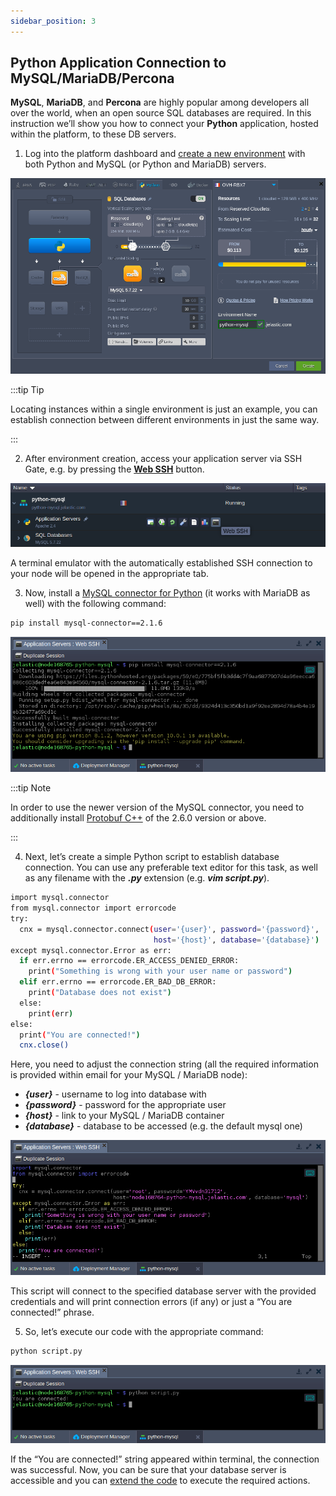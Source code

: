 ```yaml
---
sidebar_position: 3
---
```


## Python Application Connection to MySQL/MariaDB/Percona

**MySQL**, **MariaDB**, and **Percona** are highly popular among developers all over the world, when an open source SQL databases are required. In this instruction we’ll show you how to connect your **Python** application, hosted within the platform, to these DB servers.

1. Log into the platform dashboard and [create a new environment](https://cloudmydc.com/) with both Python and MySQL (or Python and MariaDB) servers.

<div style={{
    display:'flex',
    justifyContent: 'center',
    margin: '0 0 1rem 0'
}}>

![Locale Dropdown](./img/PythonConnection/01-create-python-mysql-environment.png)

</div>

:::tip Tip

Locating instances within a single environment is just an example, you can establish connection between different environments in just the same way.

:::

2. After environment creation, access your application server via SSH Gate, e.g. by pressing the **[Web SSH](/docs/Deployment%20Tools/SSH/SSH%20Access/Web%20SSH)** button.

<div style={{
    display:'flex',
    justifyContent: 'center',
    margin: '0 0 1rem 0'
}}>

![Locale Dropdown](./img/PythonConnection/02-python-web-ssh-button.png)

</div>

A terminal emulator with the automatically established SSH connection to your node will be opened in the appropriate tab.

3. Now, install a [MySQL connector for Python](https://cloudmydc.com/) (it works with MariaDB as well) with the following command:

```bash
pip install mysql-connector==2.1.6
```

<div style={{
    display:'flex',
    justifyContent: 'center',
    margin: '0 0 1rem 0'
}}>

![Locale Dropdown](./img/PythonConnection/03-install-python-mysql-connector.png)

</div>

:::tip Note

In order to use the newer version of the MySQL connector, you need to additionally install [Protobuf C++](https://cloudmydc.com/) of the 2.6.0 version or above.

:::

4. Next, let’s create a simple Python script to establish database connection. You can use any preferable text editor for this task, as well as any filename with the **_.py_** extension (e.g. **_vim script.py_**).

```bash
import mysql.connector
from mysql.connector import errorcode
try:
  cnx = mysql.connector.connect(user='{user}', password='{password}',
                                host='{host}', database='{database}')
except mysql.connector.Error as err:
  if err.errno == errorcode.ER_ACCESS_DENIED_ERROR:
    print("Something is wrong with your user name or password")
  elif err.errno == errorcode.ER_BAD_DB_ERROR:
    print("Database does not exist")
  else:
    print(err)
else:
  print("You are connected!")
  cnx.close()
```

Here, you need to adjust the connection string (all the required information is provided within email for your MySQL / MariaDB node):

- **_{user}_** - username to log into database with
- **_{password}_** - password for the appropriate user
- **_{host}_** - link to your MySQL / MariaDB container
- **_{database}_** - database to be accessed (e.g. the default mysql one)

<div style={{
    display:'flex',
    justifyContent: 'center',
    margin: '0 0 1rem 0'
}}>

![Locale Dropdown](./img/PythonConnection/04-python-mysql-connection-code.png)

</div>

This script will connect to the specified database server with the provided credentials and will print connection errors (if any) or just a “You are connected!” phrase.

5. So, let’s execute our code with the appropriate command:

```bash
python script.py
```

<div style={{
    display:'flex',
    justifyContent: 'center',
    margin: '0 0 1rem 0'
}}>

![Locale Dropdown](./img/PythonConnection/05-python-mysql-connection-test.png)

</div>

If the “You are connected!” string appeared within terminal, the connection was successful. Now, you can be sure that your database server is accessible and you can [extend the code](https://cloudmydc.com/) to execute the required actions.
